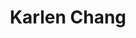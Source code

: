 ---
user: karlenc
title: Karlen Chang
position: Creative Director & Co-Founder
company: mixMotion
featured: true
talk: workshop

biocn: 张家邻常是加拿大艺术家和设计师。他是设计公司mixMotion的联合创始人与创意总监。MixMotion专主于创建智能交互体验和环境的设计公司。自2000年以来，张家伦一直在探索艺术，设计和技术的交叉点，以创建强大的情感体验。他的作品揭示了人与环境互动的新兴的社会关系和行为。他的客户包括红牛，雅达，谷歌和德勤。他的创作过程中弥合数字世界到物质世界，为我们的日常生活探索创新。

bio: Karlen Chang is a Canadian artist and designer. He is Co-Founder and Creative Director of mixMotion, a design firm creating physical interactive experiences and environments. Since 2000, Karlen has been exploring the intersections of art, design and technology to create emotionally powerful experiences. His work uncovers the emergent social relationships and behaviours between people and interactive environments. He has exhibited his work in Canada, France and Switzerland. His clients have included,  Red Bull, Aveda, Google and Deloitte. His creative process bridges the digital world to the physical world, discovering innovation in our everyday lives.
---